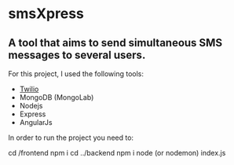 # smsXpress

## A tool that aims to send simultaneous SMS messages to several users.

For this project, I used the following tools:

* [Twilio](https://www.twilio.com/)
* MongoDB (MongoLab)
* Nodejs
* Express
* AngularJs


In order to run the project you need to:

cd /frontend
npm i
cd ../backend
npm i
node (or nodemon) index.js
